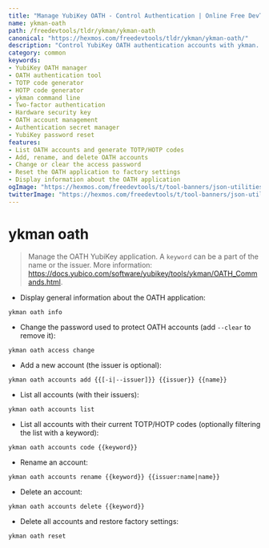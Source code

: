 ```yaml
---
title: "Manage YubiKey OATH - Control Authentication | Online Free DevTools by Hexmos"
name: ykman-oath
path: /freedevtools/tldr/ykman/ykman-oath
canonical: "https://hexmos.com/freedevtools/tldr/ykman/ykman-oath/"
description: "Control YubiKey OATH authentication accounts with ykman. Manage secrets, generate TOTP codes, and reset OATH application easily. Free online tool, no registration required."
category: common
keywords:
- YubiKey OATH manager
- OATH authentication tool
- TOTP code generator
- HOTP code generator
- ykman command line
- Two-factor authentication
- Hardware security key
- OATH account management
- Authentication secret manager
- YubiKey password reset
features:
- List OATH accounts and generate TOTP/HOTP codes
- Add, rename, and delete OATH accounts
- Change or clear the access password
- Reset the OATH application to factory settings
- Display information about the OATH application
ogImage: "https://hexmos.com/freedevtools/t/tool-banners/json-utilities-banner.png"
twitterImage: "https://hexmos.com/freedevtools/t/tool-banners/json-utilities-banner.png"
---
```


# ykman oath

> Manage the OATH YubiKey application.
> A `keyword` can be a part of the name or the issuer.
> More information: <https://docs.yubico.com/software/yubikey/tools/ykman/OATH_Commands.html>.

- Display general information about the OATH application:

`ykman oath info`

- Change the password used to protect OATH accounts (add `--clear` to remove it):

`ykman oath access change`

- Add a new account (the issuer is optional):

`ykman oath accounts add {{[-i|--issuer]}} {{issuer}} {{name}}`

- List all accounts (with their issuers):

`ykman oath accounts list`

- List all accounts with their current TOTP/HOTP codes (optionally filtering the list with a keyword):

`ykman oath accounts code {{keyword}}`

- Rename an account:

`ykman oath accounts rename {{keyword}} {{issuer:name|name}}`

- Delete an account:

`ykman oath accounts delete {{keyword}}`

- Delete all accounts and restore factory settings:

`ykman oath reset`
